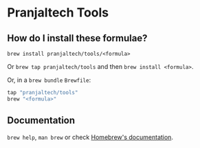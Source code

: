 # Pranjaltech Tools

## How do I install these formulae?

`brew install pranjaltech/tools/<formula>`

Or `brew tap pranjaltech/tools` and then `brew install <formula>`.

Or, in a `brew bundle` `Brewfile`:

```ruby
tap "pranjaltech/tools"
brew "<formula>"
```

## Documentation

`brew help`, `man brew` or check [Homebrew's documentation](https://docs.brew.sh).
